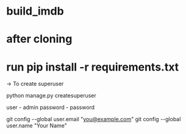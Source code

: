# build_imdb

# after cloning 

# run pip install -r requirements.txt






-> To create superuser

python manage.py createsuperuser

user - admin
password - password


git config --global user.email "you@example.com"
git config --global user.name "Your Name"
